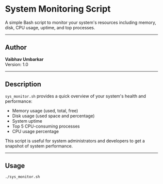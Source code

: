 # System Monitoring Script

A simple Bash script to monitor your system's resources including memory, disk, CPU usage, uptime, and top processes.

---

## Author

**Vaibhav Umbarkar**  
Version: 1.0  

---

## Description

`sys_monitor.sh` provides a quick overview of your system's health and performance:

- Memory usage (used, total, free)
- Disk usage (used space and percentage)
- System uptime
- Top 5 CPU-consuming processes
- CPU usage percentage

This script is useful for system administrators and developers to get a snapshot of system performance.

---

## Usage

```bash
./sys_monitor.sh
